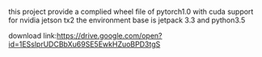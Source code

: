 this project provide a complied wheel file of pytorch1.0 with cuda support for nvidia jetson tx2
the environment base is jetpack 3.3 and python3.5

download link:https://drive.google.com/open?id=1ESslprUDCBbXu69SE5EwkHZuoBPD3tgS
